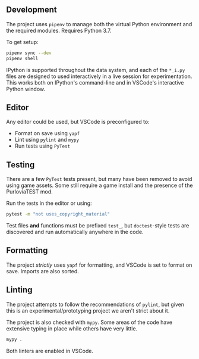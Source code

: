 ## Development

The project uses `pipenv` to manage both the virtual Python environment and the required modules. Requires Python 3.7.

To get setup:
```sh
pipenv sync --dev
pipenv shell
```

IPython is supported throughout the data system, and each of the `*_i.py` files are designed to used interactively in a live session for experimentation. This works both on IPython's command-line and in VSCode's interactive Python window.

## Editor

Any editor could be used, but VSCode is preconfigured to:
* Format on save using `yapf`
* Lint using `pylint` and `mypy`
* Run tests using `PyTest`

## Testing

There are a few `PyTest` tests present, but many have been removed to avoid using game assets. Some still require a game install and the presence of the PurloviaTEST mod.

Run the tests in the editor or using:
```sh
pytest -m "not uses_copyright_material"
```

Test files **and** functions must be prefixed `test_`, but `doctest`-style tests are discovered and run automatically anywhere in the code.

## Formatting

The project *strictly* uses `yapf` for formatting, and VSCode is set to format on save. Imports are also sorted.

## Linting

The project attempts to follow the recommendations of `pylint`, but given this is an experimental/prototyping project we aren't strict about it.

The project is also checked with `mypy`. Some areas of the code have extensive typing in place while others have very little.

```sh
mypy .
```

Both linters are enabled in VSCode.
